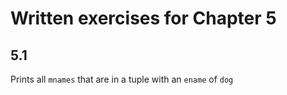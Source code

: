 # Written exercises for Chapter 5

## 5.1
Prints all `mnames` that are in a tuple with an `ename` of `dog`
